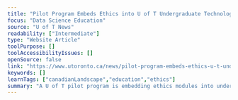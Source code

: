 ```yaml
---
title: "Pilot Program Embeds Ethics into U of T Undergraduate Technology Courses"
focus: "Data Science Education"
source: "U of T News"
readability: ["Intermediate"]
type: "Website Article"
toolPurpose: []
toolAccessibilityIssues: []
openSource: false
link: "https://www.utoronto.ca/news/pilot-program-embeds-ethics-u-t-undergraduate-technology-courses"
keywords: []
learnTags: ["canadianLandscape","education","ethics"]
summary: "A U of T pilot program is embedding ethics modules into undergraduate computer science courses to help students better understand the societal impact of new technology. "
---
```



